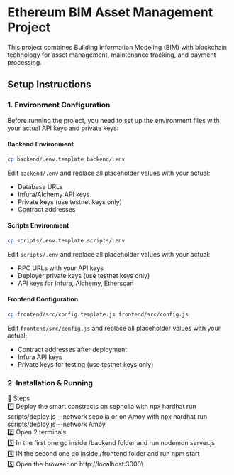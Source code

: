 # Ethereum BIM Asset Management Project

This project combines Building Information Modeling (BIM) with blockchain technology for asset management, maintenance tracking, and payment processing.

## Setup Instructions

### 1. Environment Configuration

Before running the project, you need to set up the environment files with your actual API keys and private keys:

#### Backend Environment
```bash
cp backend/.env.template backend/.env
```
Edit `backend/.env` and replace all placeholder values with your actual:
- Database URLs
- Infura/Alchemy API keys  
- Private keys (use testnet keys only)
- Contract addresses

#### Scripts Environment  
```bash
cp scripts/.env.template scripts/.env
```
Edit `scripts/.env` and replace all placeholder values with your actual:
- RPC URLs with your API keys
- Deployer private keys (use testnet keys only)
- API keys for Infura, Alchemy, Etherscan

#### Frontend Configuration
```bash
cp frontend/src/config.template.js frontend/src/config.js
```
Edit `frontend/src/config.js` and replace all placeholder values with your actual:
- Contract addresses after deployment
- Infura API keys
- Private keys for testing (use testnet keys only)

### 2. Installation & Running

🎯 Steps\
1️⃣ Deploy the smart constracts on sepholia with npx hardhat run scripts/deploy.js --network sepolia or on Amoy with npx hardhat run scripts/deploy.js --network Amoy\
2️⃣ Open 2 terminals\
3️⃣ In the first one go inside /backend folder and run nodemon server.js\
4️⃣ IN the second one go inside /frontend folder and run npm start\
5️⃣ Open the browser on http://localhost:3000\
